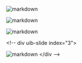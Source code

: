 <div uib-carousel active="active" interval="website.getCarouselInterval()">
    <div uib-slide index="0">

![markdown](accueil/turnaround)
    </div>
    <div uib-slide index="1">

![markdown](accueil/leSecretLiveFranceMusique)
    </div>
    <div uib-slide index="2">

![markdown](accueil/leSecretIsOut)
    </div>
    <!-- div uib-slide index="3">

![markdown](accueil/jazzExportDays)
    </div --> 
</div>